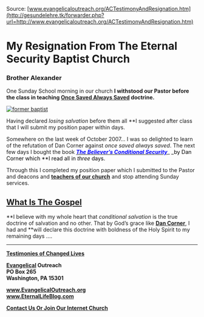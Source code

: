 <!--t My Resignation From The Eternal Security Baptist Church t-->
<!--d  d-->

Source: [www.evangelicaloutreach.org/ACTestimonyAndResignation.htm](http://gesundelehre.tk/forwarder.php?url=http://www.evangelicaloutreach.org/ACTestimonyAndResignation.htm)


# My Resignation From The Eternal Security Baptist Church

### Brother Alexander

One Sunday School morning in our church **I withstood our Pastor before the class in teaching [Once Saved Always Saved](http://gesundelehre.tk/forwarder.php?url=http://www.evangelicaloutreach.org/eternal-security.html) doctrine.** 

[![former baptist](../../files/pictures/former-baptist-once-saved-always-saved.jpg "Almost all Baptists are teaching WRONGLY about the believer's security.")](http://gesundelehre.tk/forwarder.php?url=http://www.evangelicaloutreach.org/scissors.htm)

Having declared _losing salvation_ before them all **I suggested after class that I will submit my position paper within days.

Somewhere on the last week of October 2007... I was so delighted to learn of the refutation of Dan Corner against _once saved always saved_. The next few days I bought the book [_**<font color="blue">The Believer’s Conditional Security</font>**_](http://gesundelehre.tk/forwarder.php?url=http://www.evangelicaloutreach.org/evangelical-books.html)_<span style="color: #000000">  _by Dan Corner which **I read all in _three_ days.

Through this I completed my position paper which I submitted to the Pastor and deacons and [**teachers of our church**](http://gesundelehre.tk/forwarder.php?url=http://www.evangelicaloutreach.org/eternal-security-teachers.html) and stop attending Sunday services.

## [What Is The Gospel](http://gesundelehre.tk/forwarder.php?url=http://www.evangelicaloutreach.org/whichgospel.htm)

**I believe with my whole heart that _conditional salvation_ is the true doctrine of salvation and no other.  That by God’s grace like [**Dan Corner**](http://gesundelehre.tk/forwarder.php?url=http://www.evangelicaloutreach.org/dancorner.html), I had and **will declare this doctrine with boldness of the Holy Spirit to my remaining days ....

* * *

**[Testimonies of Changed Lives](http://gesundelehre.tk/forwarder.php?url=http://www.evangelicaloutreach.org/paul.html)**

**[Evangelical](http://gesundelehre.tk/forwarder.php?url=http://www.evangelicaloutreach.org/index.html) Outreach**  
**PO Box 265**  
**Washington, PA 15301**

**www.EvangelicalOutreach.org**  
**www.EternalLifeBlog.com**

**[Contact Us Or Join Our Internet Church](http://gesundelehre.tk/forwarder.php?url=http://www.evangelicaloutreach.org/contact.html)**
